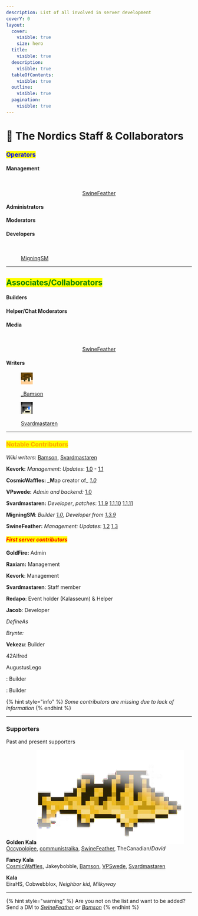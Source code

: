 ```yaml
---
description: List of all involved in server development
coverY: 0
layout:
  cover:
    visible: true
    size: hero
  title:
    visible: true
  description:
    visible: true
  tableOfContents:
    visible: true
  outline:
    visible: true
  pagination:
    visible: true
---
```


# 🌟 The Nordics Staff & Collaborators

### <mark style="color:blue;">Operators</mark>

#### Management

<div align="center" data-full-width="true">

<figure><img src="../../.gitbook/assets/SwineFeather.png" alt=""><figcaption><p><a href="swinefeather.md">SwineFeather</a></p></figcaption></figure>

</div>

#### Administrators

#### Moderators

#### Developers

<figure><img src="../../.gitbook/assets/MigningSM.png" alt=""><figcaption><p><a href="migningsm.md">MigningSM</a></p></figcaption></figure>

***

## <mark style="color:green;">Associates/Collaborators</mark>

#### Builders

#### Helper/Chat Moderators

#### Media

<div align="center" data-full-width="true">

<figure><img src="../../.gitbook/assets/SwineFeather.png" alt=""><figcaption><p><a href="swinefeather.md">SwineFeather</a></p></figcaption></figure>

</div>

#### **Writers**

<div>

<figure><img src="../../.gitbook/assets/image (120).png" alt=""><figcaption><p><a href="../../the-world/civilization/players/bamson.md">_Bamson</a></p></figcaption></figure>

 

<figure><img src="../../.gitbook/assets/image (121).png" alt=""><figcaption><p><a href="../../the-world/civilization/players/svardmastaren.md">Svardmastaren</a></p></figcaption></figure>

</div>

***

### <mark style="color:orange;">Notable Contributors</mark>

_Wiki writers_: [Bamson](../../the-world/civilization/players/bamson.md), [Svardmastaren](../../the-world/civilization/players/svardmastaren.md)

**Kevork:** _Management:_ _Updates_: [1.0](https://github.com/SwineFeather/book/blob/main/misc/changelog-updates/1.0-1.0.15-after-release-patches) - [1.1](https://github.com/SwineFeather/book/blob/main/misc/changelog-updates/1.1-1.1.7-the-nether-update)

**CosmicWaffles: \_M**ap creator of\_ [_1.0_](https://github.com/SwineFeather/book/blob/main/misc/changelog-updates/1.0-1.0.15-after-release-patches)

**VPswede:** _Admin and backend:_ [1.0](https://github.com/SwineFeather/book/blob/main/misc/changelog-updates/1.0-1.0.15-after-release-patches)

**Svardmastaren:** _Developer_, _patches_: [1.1.9](../changelog-updates/1.1-1.1.7-the-nether-update/1.1.9.md) [1.1.10](../changelog-updates/1.1-1.1.7-the-nether-update/1.1.10.md) [1.1.11](../changelog-updates/1.1-1.1.7-the-nether-update/1.1.11.md)

**MigningSM**: _Builder_ [_1.0_](https://github.com/SwineFeather/book/blob/main/misc/changelog-updates/1.0-1.0.15-after-release-patches)_, Developer from_ [_1.3.9_](../changelog-updates/1.3-1.3.8-economy-and-features/1.3.9.md)

**SwineFeather:** _Management:_ _Updates_: [1.2](https://github.com/SwineFeather/book/blob/main/misc/changelog-updates/1.2-1.2.2-end-update) [1.3](https://github.com/SwineFeather/book/blob/main/misc/changelog-updates/1.3-1.3.8-economy-and-features)

#### _<mark style="color:red;">First server contributors</mark>_

**GoldFire:** Admin

**Raxiam:** Management

**Kevork**: Management

**Svardmastaren**: Staff member

**Redapo**: Event holder (Kalasseum) & Helper

**Jacob**: Developer

_DefineAs_

_Brynte:_

**Vekezu**: Builder

42Alfred

AugustusLego

: Builder

: Builder

{% hint style="info" %}
_Some contributors are missing due to lack of information_
{% endhint %}

***

### Supporters

Past and present supporters

**Golden Kala**<img src="../../.gitbook/assets/GoldenKala (4).png" alt="" data-size="line">\
[Occypolojee](../../the-world/civilization/players/occypolojee.md), [communistraika](../../the-world/civilization/players/communistraikia.md), [SwineFeather](swinefeather.md), TheCanadian/_David_

**Fancy Kala**<img src="../../.gitbook/assets/FancyKala.png" alt="" data-size="line">\
[CosmicWaffles](../../the-world/civilization/players/cosmicwaffles.md), Jakeybobble, [Bamson](../../the-world/civilization/players/bamson.md), [VPSwede](server-developers/vpswede.md), [Svardmastaren](../../the-world/civilization/players/svardmastaren.md)

**Kala** <img src="../../.gitbook/assets/Kala.png" alt="" data-size="line">\
EiraHS, Cobwebblox, _Neighbor kid, Milkyway_

***

{% hint style="warning" %}
Are you not on the list and want to be added? Send a DM to [_SwineFeather_](swinefeather.md) _or_ [_Bamson_](../../the-world/civilization/players/bamson.md)
{% endhint %}
